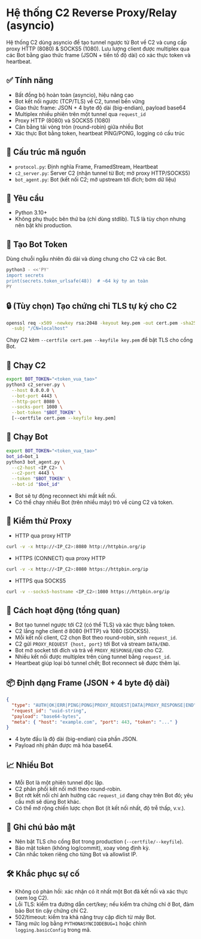 # Hệ thống C2 Reverse Proxy/Relay (asyncio)

Hệ thống C2 dùng asyncio để tạo tunnel ngược từ Bot về C2 và cung cấp proxy HTTP (8080) & SOCKS5 (1080). Lưu lượng client được multiplex qua các Bot bằng giao thức frame (JSON + tiền tố độ dài) có xác thực token và heartbeat.

## ✅ Tính năng
- Bất đồng bộ hoàn toàn (asyncio), hiệu năng cao
- Bot kết nối ngược (TCP/TLS) về C2, tunnel bền vững
- Giao thức frame: JSON + 4 byte độ dài (big-endian), payload base64
- Multiplex nhiều phiên trên một tunnel qua `request_id`
- Proxy HTTP (8080) và SOCKS5 (1080)
- Cân bằng tải vòng tròn (round-robin) giữa nhiều Bot
- Xác thực Bot bằng token, heartbeat PING/PONG, logging có cấu trúc

## 📁 Cấu trúc mã nguồn
- `protocol.py`: Định nghĩa Frame, FramedStream, Heartbeat
- `c2_server.py`: Server C2 (nhận tunnel từ Bot; mở proxy HTTP/SOCKS5)
- `bot_agent.py`: Bot (kết nối C2; mở upstream tới đích; bơm dữ liệu)

## 🔧 Yêu cầu
- Python 3.10+
- Không phụ thuộc bên thứ ba (chỉ dùng stdlib). TLS là tùy chọn nhưng nên bật khi production.

## 🔐 Tạo Bot Token
Dùng chuỗi ngẫu nhiên đủ dài và dùng chung cho C2 và các Bot.
```bash
python3 - <<'PY'
import secrets
print(secrets.token_urlsafe(48))  # ~64 ký tự an toàn
PY
```

## 🔒 (Tùy chọn) Tạo chứng chỉ TLS tự ký cho C2
```bash
openssl req -x509 -newkey rsa:2048 -keyout key.pem -out cert.pem -sha256 -days 365 -nodes \
  -subj "/CN=localhost"
```
Chạy C2 kèm `--certfile cert.pem --keyfile key.pem` để bật TLS cho cổng Bot.

## 🚀 Chạy C2
```bash
export BOT_TOKEN="<token_vua_tao>"
python3 c2_server.py \
  --host 0.0.0.0 \
  --bot-port 4443 \
  --http-port 8080 \
  --socks-port 1080 \
  --bot-token "$BOT_TOKEN" \
  [--certfile cert.pem --keyfile key.pem]
```

## 🤖 Chạy Bot
```bash
export BOT_TOKEN="<token_vua_tao>"
bot_id=bot_1
python3 bot_agent.py \
  --c2-host <IP_C2> \
  --c2-port 4443 \
  --token "$BOT_TOKEN" \
  --bot-id "$bot_id"
```
- Bot sẽ tự động reconnect khi mất kết nối.
- Có thể chạy nhiều Bot (trên nhiều máy) trỏ về cùng C2 và token.

## 🧪 Kiểm thử Proxy
- HTTP qua proxy HTTP
```bash
curl -v -x http://<IP_C2>:8080 http://httpbin.org/ip
```
- HTTPS (CONNECT) qua proxy HTTP
```bash
curl -v -x http://<IP_C2>:8080 https://httpbin.org/ip
```
- HTTPS qua SOCKS5
```bash
curl -v --socks5-hostname <IP_C2>:1080 https://httpbin.org/ip
```

## 🧠 Cách hoạt động (tổng quan)
- Bot tạo tunnel ngược tới C2 (có thể TLS) và xác thực bằng token.
- C2 lắng nghe client ở 8080 (HTTP) và 1080 (SOCKS5).
- Mỗi kết nối client, C2 chọn Bot theo round-robin, sinh `request_id`.
- C2 gửi `PROXY_REQUEST {host, port}` tới Bot và stream `DATA/END`.
- Bot mở socket tới đích và trả về `PROXY_RESPONSE/END` cho C2.
- Nhiều kết nối được multiplex trên cùng tunnel bằng `request_id`.
- Heartbeat giúp loại bỏ tunnel chết; Bot reconnect sẽ được thêm lại.

## 📦 Định dạng Frame (JSON + 4 byte độ dài)
```json
{
  "type": "AUTH|OK|ERR|PING|PONG|PROXY_REQUEST|DATA|PROXY_RESPONSE|END",
  "request_id": "uuid-string",
  "payload": "base64-bytes",
  "meta": { "host": "example.com", "port": 443, "token": "..." }
}
```
- 4 byte đầu là độ dài (big-endian) của phần JSON.
- Payload nhị phân được mã hóa base64.

## 📈 Nhiều Bot
- Mỗi Bot là một phiên tunnel độc lập.
- C2 phân phối kết nối mới theo round-robin.
- Bot rớt kết nối chỉ ảnh hưởng các `request_id` đang chạy trên Bot đó; yêu cầu mới sẽ dùng Bot khác.
- Có thể mở rộng chiến lược chọn Bot (ít kết nối nhất, độ trễ thấp, v.v.).

## 🔐 Ghi chú bảo mật
- Nên bật TLS cho cổng Bot trong production (`--certfile/--keyfile`).
- Bảo mật token (không log/commit), xoay vòng định kỳ.
- Cân nhắc token riêng cho từng Bot và allowlist IP.

## 🛠️ Khắc phục sự cố
- Không có phản hồi: xác nhận có ít nhất một Bot đã kết nối và xác thực (xem log C2).
- Lỗi TLS: kiểm tra đường dẫn cert/key; nếu kiểm tra chứng chỉ ở Bot, đảm bảo Bot tin cậy chứng chỉ C2.
- 502/timeout: kiểm tra khả năng truy cập đích từ máy Bot.
- Tăng mức log bằng `PYTHONASYNCIODEBUG=1` hoặc chỉnh `logging.basicConfig` trong mã.


